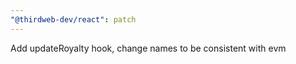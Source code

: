 ```yaml
---
"@thirdweb-dev/react": patch
---
```


Add updateRoyalty hook, change names to be consistent with evm
